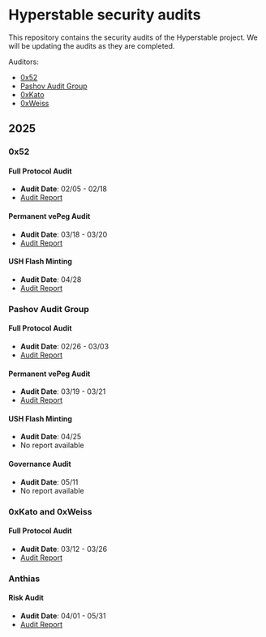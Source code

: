 # Hyperstable security audits

This repository contains the security audits of the Hyperstable project.
We will be updating the audits as they are completed.

Auditors:

- [0x52](https://0x52.io)
- [Pashov Audit Group](https://www.pashov.net/)
- [0xKato](https://github.com/0xkato)
- [0xWeiss](https://github.com/maarcweiss)

## 2025

### 0x52

#### Full Protocol Audit

- **Audit Date**: 02/05 - 02/18
- [Audit Report](2025/0x52/02-21/report.md)

#### Permanent vePeg Audit

- **Audit Date**: 03/18 - 03/20
- [Audit Report](2025/0x52/03-20/report.md)

#### USH Flash Minting

- **Audit Date**: 04/28
- [Audit Report](2025/0x52/04-28/report.md)

### Pashov Audit Group

#### Full Protocol Audit

- **Audit Date**: 02/26 - 03/03
- [Audit Report](2025/Pashov/03-13/report.pdf)

#### Permanent vePeg Audit

- **Audit Date**: 03/19 - 03/21
- [Audit Report](2025/Pashov/03-19/report.pdf)

#### USH Flash Minting

- **Audit Date**: 04/25
- No report available

#### Governance Audit

- **Audit Date**: 05/11
- No report available

### 0xKato and 0xWeiss

#### Full Protocol Audit

- **Audit Date**: 03/12 - 03/26
- [Audit Report](2025/Kato-Weiss/03-12/report.pdf)

### Anthias

#### Risk Audit

- **Audit Date**: 04/01 - 05/31
- [Audit Report](2025/Anthias/05-31/report.pdf)
